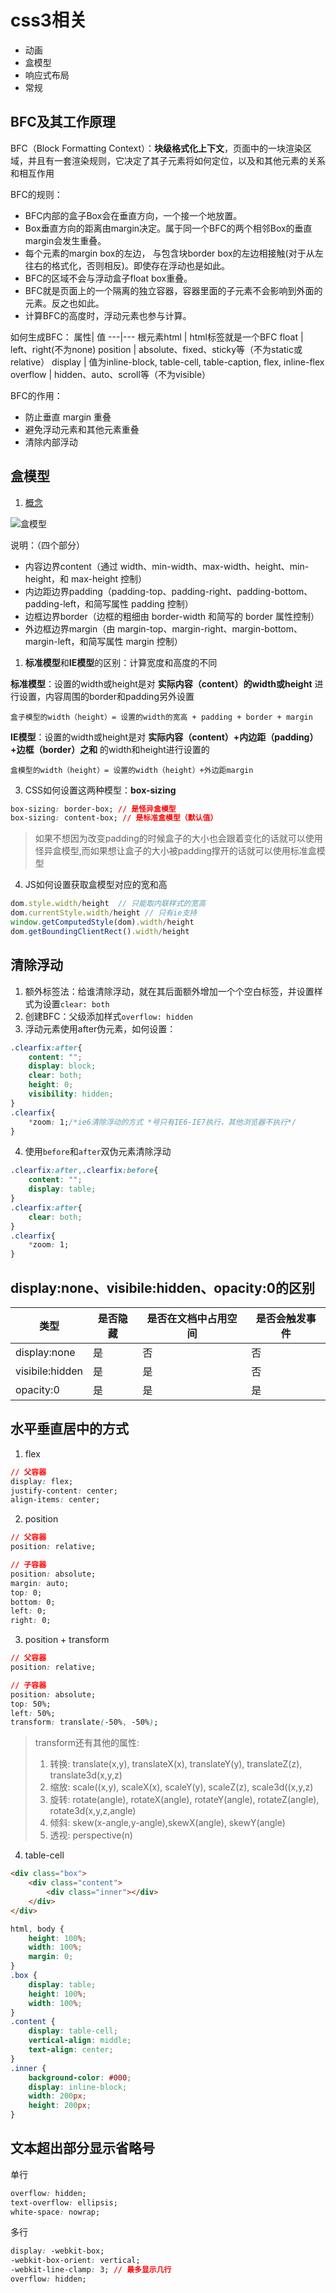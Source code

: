 # css3相关

- 动画
- 盒模型
- 响应式布局
- 常规

## BFC及其工作原理

BFC（Block Formatting Context）：**块级格式化上下文**，页面中的一块渲染区域，并且有一套渲染规则，它决定了其子元素将如何定位，以及和其他元素的关系和相互作用

BFC的规则：

- BFC内部的盒子Box会在垂直方向，一个接一个地放置。
- Box垂直方向的距离由margin决定。属于同一个BFC的两个相邻Box的垂直margin会发生重叠。
- 每个元素的margin box的左边， 与包含块border box的左边相接触(对于从左往右的格式化，否则相反)。即使存在浮动也是如此。
- BFC的区域不会与浮动盒子float box重叠。
- BFC就是页面上的一个隔离的独立容器，容器里面的子元素不会影响到外面的元素。反之也如此。
- 计算BFC的高度时，浮动元素也参与计算。

如何生成BFC：
属性| 值
---|---
根元素html | html标签就是一个BFC
float | left、right(不为none)
position | absolute、fixed、sticky等（不为static或relative）
display | 值为inline-block, table-cell, table-caption, flex, inline-flex
overflow | hidden、auto、scroll等（不为visible）

BFC的作用：

- 防止垂直 margin 重叠
- 避免浮动元素和其他元素重叠
- 清除内部浮动

## 盒模型

1. [概念](https://developer.mozilla.org/zh-CN/docs/Web/CSS/CSS_Box_Model/Introduction_to_the_CSS_box_model)

![盒模型](./images/boxmodel.png)

说明：（四个部分）

- 内容边界content（通过 width、min-width、max-width、height、min-height，和 max-height 控制）
- 内边距边界padding（padding-top、padding-right、padding-bottom、padding-left，和简写属性 padding 控制）
- 边框边界border（边框的粗细由 border-width 和简写的 border 属性控制）
- 外边框边界margin（由 margin-top、margin-right、margin-bottom、margin-left，和简写属性 margin 控制）

1. **标准模型**和**IE模型**的区别：计算宽度和高度的不同

**标准模型**：设置的width或height是对 **实际内容（content）的width或height** 进行设置，内容周围的border和padding另外设置
```
盒子模型的width（height）= 设置的width的宽高 + padding + border + margin
```

**IE模型**：设置的width或height是对 **实际内容（content）+内边距（padding）+边框（border）之和** 的width和height进行设置的
```
盒模型的width（height）= 设置的width（height）+外边距margin
```

3. CSS如何设置这两种模型：**box-sizing**

```css
box-sizing: border-box; // 是怪异盒模型
box-sizing: content-box; // 是标准盒模型（默认值）
```

> 如果不想因为改变padding的时候盒子的大小也会跟着变化的话就可以使用怪异盒模型,而如果想让盒子的大小被padding撑开的话就可以使用标准盒模型

4. JS如何设置获取盒模型对应的宽和高

```js
dom.style.width/height  // 只能取内联样式的宽高
dom.currentStyle.width/height // 只有ie支持
window.getComputedStyle(dom).width/height
dom.getBoundingClientRect().width/height
```

## 清除浮动

1. 额外标签法：给谁清除浮动，就在其后面额外增加一个个空白标签，并设置样式为设置`clear: both`
2. 创建BFC：父级添加样式`overflow: hidden`
3. 浮动元素使用after伪元素，如何设置：

```css
.clearfix:after{
    content: "";
    display: block;
    clear: both;
    height: 0;
    visibility: hidden;
}
.clearfix{
    *zoom: 1;/*ie6清除浮动的方式 *号只有IE6-IE7执行，其他浏览器不执行*/
}

```

4. 使用`before`和`after`双伪元素清除浮动

```css
.clearfix:after,.clearfix:before{
    content: "";
    display: table;
}
.clearfix:after{
    clear: both;
}
.clearfix{
    *zoom: 1;
}
```

## display:none、visibile:hidden、opacity:0的区别

类型|是否隐藏 | 是否在文档中占用空间 | 是否会触发事件
---|---|---|---
display:none | 是 | 否 | 否
visibile:hidden | 是 | 是 | 否
opacity:0 | 是 | 是 | 是

## 水平垂直居中的方式

1. flex

```css
// 父容器
display: flex;
justify-content: center;
align-items: center;
```

2. position

```css
// 父容器
position: relative;

// 子容器
position: absolute;
margin: auto;
top: 0;
bottom: 0;
left: 0;
right: 0;
```

3. position + transform

```css
// 父容器
position: relative;

// 子容器
position: absolute;
top: 50%;
left: 50%;
transform: translate(-50%, -50%);
```

> transform还有其他的属性:
>
> 1. 转换: translate(x,y), translateX(x), translateY(y), translateZ(z), translate3d(x,y,z)
> 2. 缩放: scale((x,y), scaleX(x), scaleY(y), scaleZ(z), scale3d((x,y,z)
> 3. 旋转: rotate(angle), rotateX(angle), rotateY(angle), rotateZ(angle), rotate3d(x,y,z,angle)
> 4. 倾斜: skew(x-angle,y-angle),skewX(angle), skewY(angle)
> 5. 透视: perspective(n)

4. table-cell

```html
<div class="box">
    <div class="content">
        <div class="inner"></div>
    </div>
</div>
```

```css
html, body {
    height: 100%;
    width: 100%;
    margin: 0;
}
.box {
    display: table;
    height: 100%;
    width: 100%;
}
.content {
    display: table-cell;
    vertical-align: middle;
    text-align: center;
}
.inner {
    background-color: #000;
    display: inline-block;
    width: 200px;
    height: 200px;
}
```

## 文本超出部分显示省略号

单行

```css
overflow: hidden;
text-overflow: ellipsis;
white-space: nowrap;
```

多行

```css
display: -webkit-box;
-webkit-box-orient: vertical;
-webkit-line-clamp: 3; // 最多显示几行
overflow: hidden;
```